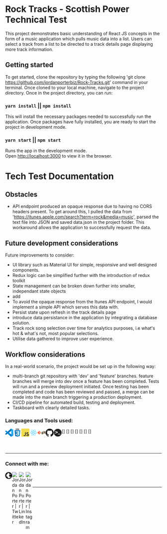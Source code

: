 # Rock Tracks - Scottish Power Technical Test

This project demonstrates basic understanding of React JS concepts in the form of a music application which pulls music data into a list. Users can select a track from a list to be directed to a track details page displaying more track information. 

## Getting started

To get started, clone the repository by typing the following 'git clone https://github.com/jordanporterbiz/Rock-Tracks.git' command in your terminal. 
Once cloned to your local machine, navigate to the project directory. Once in the project directory, you can run:
### `yarn install` || `npm install`

This will install the necessary packages needed to successfully run the application. Once packages have fully installed, you are ready to start the project in development mode. 
### `yarn start` || `npm start`

Runs the app in the development mode.\
Open [http://localhost:3000](http://localhost:3000) to view it in the browser.



# Tech Test Documentation
## Obstacles 

- API endpoint produced an opaque response due to having no CORS headers present. To get around this, I pulled the data from 'https://itunes.apple.com/search?term=rock&media=music', parsed the text file into JSON and saved data.json in the project folder. This workaround allows the application to successfully request the data. 

## Future development considerations

Future improvements to consider: 
- UI library such as Material UI for simple, responsive and well designed components. 
- Redux logic can be simplified further with the introduction of redux toolkit
- State management can be broken down further into smaller, independant state objects
- add 
- To avoid the opaque response from the Itunes API endpoint, I would implement  a simple API which serves this data with.
- Persist state upon refresh in the track details page
- introduce data persistance in the application by integrating a database solution.
-  Track rock song selection over time for analytics purposes, i.e what's hot & what's not, most popular selections. 
- Utilise data gathered to improve user experience. 

## Workflow considerations

In a real-world scenario, the project would be set up in the following way: 

- multi-branch git repository with 'dev' and 'feature' branches. feature branches will merge into dev once a feature has been completed. Tests will run and a preview deployment initiated. Once testing has been completed and code has been reviewed and passed, a merge can be made into the main branch triggering a production deployment. 
- CI/CD pipeline for automated build, testing and deployment. 
- Taskboard with clearly detailed tasks. 


### Languages and Tools used:

[<img align="left" alt="Visual Studio Code" width="26px" src="https://raw.githubusercontent.com/github/explore/80688e429a7d4ef2fca1e82350fe8e3517d3494d/topics/visual-studio-code/visual-studio-code.png" />]
[<img align="left" alt="CSS3" width="26px" src="https://raw.githubusercontent.com/github/explore/80688e429a7d4ef2fca1e82350fe8e3517d3494d/topics/css/css.png" />]
[<img align="left" alt="JavaScript" width="26px" src="https://raw.githubusercontent.com/github/explore/80688e429a7d4ef2fca1e82350fe8e3517d3494d/topics/javascript/javascript.png" />]
[<img align="left" alt="React" width="26px" src="https://raw.githubusercontent.com/github/explore/80688e429a7d4ef2fca1e82350fe8e3517d3494d/topics/react/react.png" />]
[<img align="left" alt="Git" width="26px" src="https://raw.githubusercontent.com/github/explore/80688e429a7d4ef2fca1e82350fe8e3517d3494d/topics/git/git.png" />]
[<img align="left" alt="GitHub" width="26px" src="https://raw.githubusercontent.com/github/explore/78df643247d429f6cc873026c0622819ad797942/topics/github/github.png" />]
[<img align="left" alt="Terminal" width="26px" src="https://raw.githubusercontent.com/github/explore/80688e429a7d4ef2fca1e82350fe8e3517d3494d/topics/terminal/terminal.png" />]

<br />
<br />

---

### Connect with me:

[<img align="left" alt="BlackPhoenixSolutions.co.uk" width="22px" src="https://raw.githubusercontent.com/iconic/open-iconic/master/svg/globe.svg" />][website]
[<img align="left" alt="Jordan Porter | Twitter" width="22px" src="https://cdn.jsdelivr.net/npm/simple-icons@v3/icons/twitter.svg" />][twitter]
[<img align="left" alt="Jordan Porter | LinkedIn" width="22px" src="https://cdn.jsdelivr.net/npm/simple-icons@v3/icons/linkedin.svg" />][linkedin]
[<img align="left" alt="Jordan Porter | Instagram" width="22px" src="https://cdn.jsdelivr.net/npm/simple-icons@v3/icons/instagram.svg" />][instagram]

<br />
<br />

---

[website]: https://blackphoenixsolutions.co.uk
[instagram]: https://www.instagram.com/jordansjourneythroughlife
[linkedin]: https://www.linkedin.com/in/creatingthefuture
[twitter]: https://twitter.com/jordanporterbiz
